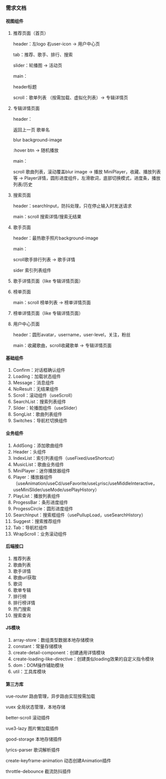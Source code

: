 ### 需求文档

#### 视图组件

1. 推荐页面（首页）

   header：左logo 右user-icon → 用户中心页

   tab：推荐、歌手、排行、搜索

   slider：轮播图 → 活动页

   main：

   header标题

   scroll：歌单列表 （按需加载、虚拟化列表）→ 专辑详情页

2. 专辑详情页面

   header：

   返回上一页 歌单名

   blur background-image

   :hover btn → 随机播放

   main：

   scroll 歌曲列表，滚动覆盖blur image → 播放 MiniPlayer，收藏、播放列表等 → Player详情，圆形进度组件，左滑歌词，底部切换模式，进度条，播放列表/历史

3. 搜索页面

   header：searchInput，防抖处理，只在停止输入时发送请求

   main：scroll 搜索详情/搜索无结果

4. 歌手页面

   header：最热歌手照片background-image

   main：

   scroll歌手排行列表 → 歌手详情

   sider 索引列表组件

5. 歌手详情页面（like 专辑详情页面）

6. 榜单页面

   main：scroll 榜单列表 → 榜单详情页面

7. 榜单详情页面（like 专辑详情页面）

8. 用户中心页面

   header：圆形avatar，username，user-level，关注，粉丝

   main：收藏歌曲，scroll收藏歌单 → 专辑详情页面

#### 基础组件

1. Confirm：对话框确认组件
2. Loading：加载状态组件
3. Message：消息组件
4. NoResult：无结果组件
5. Scroll：滚动组件（useScroll）
6. SearchList：搜索列表组件
7. Silder：轮播图组件（useSlider）
8. SongList：歌曲列表组件
9. Switches：导航栏切换组件

#### 业务组件

1. AddSong：添加歌曲组件
2. Header：头组件
3. IndexList：索引列表组件（useFixed/useShortcut）
4. MusicList：歌曲业务组件
5. MiniPlayer：迷你播放器组件
6. Player：播放器组件（useAnimation/useCd/useFavorite/useLyrisc/useMiddleInteractive，useMiniSlider/useMode/usePlayHistory）
7. PlayList：播放列表组件
8. ProgessBar：条形进度组件
9. ProgessCircle：圆形进度组件
10. SearchInput：搜索框组件（usePullupLoad，useSearchHistory）
11. Suggest：搜索推荐组件
12. Tab：导航栏组件
13. WrapScroll：业务滚动组件

#### 后端接口

1. 推荐列表
2. 歌曲列表
3. 歌手详情
4. 歌曲url获取
5. 歌词
6. 歌单专辑
7. 排行榜
8. 排行榜详情
9. 热门搜索
10. 搜索查询

#### JS模块

1. array-store：数组类型数据本地存储模块
2. constant：常量存储模块
3. create-detail-component：创建通用详情模块
4. create-loading-like-directive：创建类似loading效果的自定义指令模块
5. dom：DOM操作辅助模块
6. util：工具库模块

#### 第三方库

vue-router 路由管理，异步路由实现按需加载

vuex 全局状态管理，本地存储

better-scroll 滚动插件

vue3-lazy 图片懒加载插件

good-storage 本地存储插件

lyrics-parser 歌词解析插件

create-keyframe-animation 动态创建Animation插件

throttle-debounce 截流防抖插件